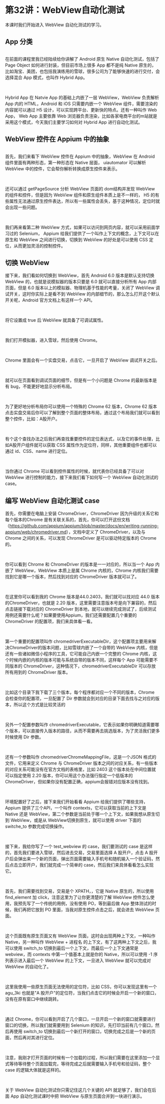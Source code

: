# 第32讲：WebView自动化测试

本课时我们开始进入 WebView 自动化测试的学习。

App 分类
------


<Image alt="" src="https://s0.lgstatic.com/i/image3/M01/07/46/Ciqah16ELsmANoDvAAIyWTuGX3s586.png"/> 


<br />

在前面的课程里我已经陆续给你讲解了 Android 原生 Native 自动化测试，包括了 Page Object 如何进行封装，但目前市场上很多 App 都不是纯 Native 原生的，比如淘宝、美团，也包括我演练用的雪球，很多公司为了能够快速的进行交付，会选择混合 App 模式，也叫作 Hybrid App。

<br />

Hybrid App 在 Natvie App 的基础上内嵌了一层 WebView，WebView 负责解析 App 内的 HTML，Android 和 iOS 只需要内嵌一个 WebView 组件，需要渲染的内容就可以通过 H5 设计，可以实现跨平台、更新快的特点。还有一种叫作 Web App， Web App 主要依靠 Web 浏览器负责渲染，比如各家电商平台的m站就是采用这个模式，今天我们主要学习如何对 Hybrid App 进行自动化测试。

WebView 控件在 Appium 中的抽象
-----------------------


<Image alt="" src="https://s0.lgstatic.com/i/image3/M01/80/5C/Cgq2xl6ELsqAbmoNAAFhXVE8ARk521.png"/> 


<br />

首先，我们来看下 WebView 控件在 Appium 中的抽象，WebView 在 Android 组件里面有两种形态，第一种形态在 Native 层面， uiautomator 可以解析 WebView 中的控件，它会帮你解析转换成原生控件来表示。

<br />

还可以通过 getPageSource 分析 WebView 页面的 dom结构并发现 WebView 的组件和控件，但是因为 WebView 组件和原生组件本质上是不一样的， H5 的有些属性无法通过原生控件表达，所以有一些属性会丢失，基于这种情况，定位时就会出现一些问题。

<br />

我们再来看第二种 WebView 方式，如果可以访问到网页内容，就可以采用前面学习过的 Selenium， Appium 给我们提供了一个叫作上下文的概念，上下文可以在原生和 WebView 之间进行切换，切换到 WebView 的好处是可以使用 CSS 定位，从而更加灵活的控制控件。

切换 WebView
----------

接下来，我们看如何切换到 WebView，首先 Android 6.0 版本是默认支持切换 WebView 的，也就是说模拟器的版本只要是 6.0 就可以直接分析所有 App 内部页面，但是 6.0 版本以上的模拟器、物理机基于性能的考量，关闭了 WebView 调试开关，这时你实际上是看不到 WebView 的内部细节的，那么怎么打开这个默认开关呢，Android 官方文档上有这样一个 API。

<br />


<Image alt="" src="https://s0.lgstatic.com/i/image3/M01/07/46/Ciqah16ELsqADv7pAAC9jaPPPYo388.png"/> 


<br />

将它设置成 true 后 WebView 就具备了可调试属性。

<br />


<Image alt="" src="https://s0.lgstatic.com/i/image3/M01/07/46/Ciqah16ELsqALrLGAAGEVhWNDaM815.png"/> 


<br />

我们打开模拟器，进入雪球，然后使用 Chrome。

<br />


<Image alt="" src="https://s0.lgstatic.com/i/image3/M01/80/5C/Cgq2xl6ELsuAA40iAAIKjk7to3U675.png"/> 


<br />

Chrome 里面会有一个实盘交易，点击它，一旦开启了 WebView 调试开关之后。

<br />


<Image alt="" src="https://s0.lgstatic.com/i/image3/M01/07/46/Ciqah16ELsuAPr0VAAJMm_vPWMg299.png"/> 


<br />

就可以在页面看到调试页面的细节，但是有一个小问题是 Chrome 的最新版本是有 bug，不能更好地显示分析布局。

<br />


<Image alt="" src="https://s0.lgstatic.com/i/image3/M01/80/5C/Cgq2xl6ELsyAS2AwAAL7zRPHqmc256.png"/> 


<br />

为了更好地分析布局你可以使用一个特殊的 Chrome 62 版本，Chrome 62 版本点击实盘交易后你可以了解到整个页面的整体布局，通过这个布局我们就可以看到整个控件，比如：A股开户。

<br />


<Image alt="" src="https://s0.lgstatic.com/i/image3/M01/07/46/Ciqah16ELsyADlADAAR5xYL-DeQ437.png"/> 


<br />

有个这个查找办法之后我们再查找重要控件的定位表达式，以及它的事件处理，比如A股开户组件就可以获取 CSS 属性作为定位符，同样，其他重要组件也都可以通过 id、CSS、name 进行定位。

<br />

当你通过 Chrome 可以看到控件属性的时候，就代表你已经具备了可以对 WebView 进行控制的能力，接下来我们看下如何写一个 WebView 自动化测试的 case。

编写 WebView 自动化测试 case
---------------------

首先，你需要在电脑上安装 ChromeDriver，ChromeDriver 因为升级的关系它和每个版本的Chrome 是有关联关系的，首先，你可以打开这份文档（<https://github.com/appium/appium/blob/master/docs/en/writing-running-appium/web/chromedriver.md>），文档中定义了 ChromeDriver，以及与 Chrome 之间的关系，可以发现 ChromeDriver 是可以驱动特定版本的 Chrome的。

<br />


<Image alt="" src="https://s0.lgstatic.com/i/image3/M01/07/46/Ciqah16ELsyASc6uAAI5BLkNOOs595.png"/> 


<br />

你可以看到 Chrome 和 ChromeDriver 的版本是一一对应的，所以当一个 App 内嵌了 WebView，WebView 本质上是属 Chrome 内核的，Chrome 内核我们需要找到它是哪一个版本，然后找到对应的 ChromeDriver 版本就可以了。

<br />


<Image alt="" src="https://s0.lgstatic.com/i/image3/M01/80/5C/Cgq2xl6ELs2AO70DAAHrbVi5hNI845.png"/> 


<br />

在这里你可以看到我的 Chrome 版本是44.0.2403，我们就可以找对应 44.0 版本的ChromeDriver，也就是 2.20 版本，这里需要注意版本号是向下兼容的，然后点击链接下载对应的 ChromeDriver 到本地，就可以继续完成测试了，后续测试用例还需要什么呢？如果要使用Appium，我们还需要配置几个重要的 ChromeDriver 的配置项，我们来具体看一看。

<br />


<Image alt="" src="https://s0.lgstatic.com/i/image3/M01/07/46/Ciqah16ELs2AXdkbAANSd_2rQyo597.png"/> 


<br />

第一个重要的配置项叫作 chromedriverExecutableDir，这个配置项主要用来解决ChromeDriver的版本问题，比如雪球内嵌了一个自带的 WebView 内核，但是还有一些诸如微信小程序的工具，它可能自己内嵌一个完整的 Chrome 内核，这个时候内嵌的内核的版本可能与系统自带的版本不同，这样每个 App 可能需要不同版本的 ChromeDriver，这种情况下，chromedriverExecutableDir 可以存放所有用到的 ChromeDriver 版本。

<br />


<Image alt="" src="https://s0.lgstatic.com/i/image3/M01/80/5C/Cgq2xl6ELs2AATbOAAEkk1zFl8Q476.png"/> 


<br />

比如这个目录下我下载了三个版本，每个程序都对应一个不同的版本，Chrome 会检查你的配置项，一旦配置了 Dir 参数就会到对应的目录下面去找与之对应的版本，所以这个方式是比较灵活的

<br />

另外一个配置参数叫作 chromedriverExecutable，它表示如果你明确知道需要哪个版本，可以直接传入版本的路径，从而不需要再去挑选版本，为了灵活我们更多时候使用 Dir 参数。

<br />


<Image alt="" src="https://s0.lgstatic.com/i/image3/M01/07/46/Ciqah16ELs6ARpnhAABaTXvQdx8626.png"/> 


<br />

还有一个参数叫作 chromedriverChromeMappingFile，这是一个JSON 格式的文件，它用来定义 Chrome 与 ChromeDriver 版本之间的对应关系，有一些版本的对应关系可能没有在官方文档的表格里，比如 2403 这个版本处在中间位置就可以指定使用 2.20 版本，你可以用这个办法强行指定一个低版本的 ChromeDriver，但如果你没有配置正确，appium会报错对应版本没有找到。

<br />


<Image alt="" src="https://s0.lgstatic.com/i/image3/M01/80/5C/Cgq2xl6ELs6AN0heAACHkib8h7Y738.png"/> 


<br />

环境配置好了之后，接下来我们开始看看 Appium 给我们提供了哪些支持，Appium 提供了三个API，一个叫作 contexts，它可以获取当前的上下文是 Native 还是 WebView，第二个参数是当前处于哪一个上下文，如果我想从原生切到 WebView，或是从 WebView切换到原生，就可以使用 driver 下面的 switche_to 参数完成切换操作。

<br />

接下来，我给你写了一个 test_webview 的 case，我们要测试的 case 是这样的，首先我们要进入雪球，然后进去交易，交易里面选择 A 股开户，点击 A 股开户后会弹出来一个新的页面，弹出页面需要输入手机号和随机输入一个验证码，然后点击立即开户，我们就完成一个简单的 case，然后我们来具体看看怎么实现它。

<br />


<Image alt="" src="https://s0.lgstatic.com/i/image3/M01/07/46/Ciqah16ELs6Ab9HNAANI7Xhw8O0038.png"/> 


<br />

首先，我们需要找到交易，交易是个 XPATH，，它是 Native 原生的，所以使用 find_element 加 click，注意这里为了让你更清楚的了解 WebView 控件怎么使用，我预先写了一个传统的用例，没有使用 PO，等到最后做 App 整体测试的时候，我们再把它放到 PO 里面，当我对原生控件点击之后，就会进去 WebView 页面。

<br />


<Image alt="" src="https://s0.lgstatic.com/i/image3/M01/80/5C/Cgq2xl6ELs6AY5MSAAFh_Lu4I-A959.png"/> 


<br />

这个页面既有原生页面又有 WebView 页面，这时会出现两种上下文，一种叫作 Native，另一种叫作 WebView + 进程名 的上下文，有了这两种上下文之后，我可以使用 switch_to 切换到最后一个上下文，而最后一个上下文通常是 webview，而 contexts 中第一个值基本上就是你的 Native，所以可以使用 -1 序列表示进入最后一个 WebView 的上下文，一旦进入 WebView 就可以完成对 WebView 的自动化了。

<br />

这里我使用一些原生页面无法使用的定位符，比如 CSS，你可以发现这里有一个 agu_3ki 也就是"A 股开户"的定位符，当我们点击它的时候会开启一个新的窗口，没有在原有窗口中继续跳转。

<br />


<Image alt="" src="https://s0.lgstatic.com/i/image3/M01/07/46/Ciqah16ELs6AWMhrAAIy0Si0xuo374.png"/> 


<br />

通过 Chrome，你可以看到开启了几个窗口，一旦开启一个新的窗口就需要进行窗口的切换，所以我们就需要用到 Selenium 的知识，先打印当前有几个窗口，然后再使用 switch_to 切换到最后一个新打开的窗口，切换完成之后是一个新的页面，然后再对其进行定位。

<br />

注意，我刚才打开页面的时候有一个加载的过程，所以我们需要在这里添加一个显式等待等待整个页面加载完，等待完成之后就需要输入手机号和验证码，整个 case 的逻辑大体就是这样的。

<br />


<Image alt="" src="https://s0.lgstatic.com/i/image3/M01/80/5C/Cgq2xl6ELs-ASAk4AAR7u9laZ4g790.png"/> 


<br />

关于 WebView 自动化测试你只需记住这几个关键的 API 就足够了，我们会在后面 App 自动化测试课时中把 WebView 与原生页面合并到一块进行演示。

<br />


